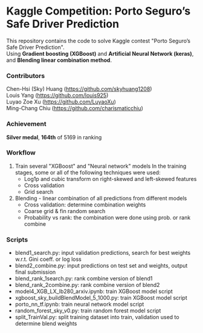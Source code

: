 # Kaggle Competition: Porto Seguro’s Safe Driver Prediction #
This repository contains the code to solve Kaggle contest "Porto Seguro’s Safe Driver Prediction".  
Using **Gradient boosting (XGBoost)** and **Artificial Neural Network (keras)**,  
and **Blending linear combination method**.

### Contributors ###
Chen-Hsi (Sky) Huang (https://github.com/skyhuang1208)   
Louis Yang (https://github.com/louis925)  
Luyao Zoe Xu (https://github.com/LuyaoXu)   
Ming-Chang Chiu (https://github.com/charismaticchiu)

### Achievement ###
**Silver medal**, **164th** of 5169 in ranking  

### Workflow ###
1. Train several "XGBoost" and "Neural network" models
In the training stages, some or all of the following techniques were used:
    - Log1p and cubic transform on right-skewed and left-skewed features
    - Cross validation
    - Grid search
2. Blending - linear combination of all predictions from different models
    - Cross validation: determine combination weights
    - Coarse grid & fin random search
    - Probability vs rank: the combination were done using prob. or rank combine

### Scripts ###
- blend1_search.py: input validation predictions, search for best weights w.r.t. Gini coeff. or log loss
- blend2_combine.py: input predictions on test set and weights, output final submission
- blend_rank_1search.py: rank combine version of blend1
- blend_rank_2combine.py: rank combine version of blend2
- model4_XGB_LX_lb280_arxiv.ipynb: train XGBoost model script
- xgboost_sky_buildBlendModel_5_1000.py: train XGBoost model script
- porto_nn_tf.ipynb: train neural network model script
- random_forest_sky_v0.py: train random forest model script
- split_TrainVal.py: split training dataset into train, validation used to determine blend weights


